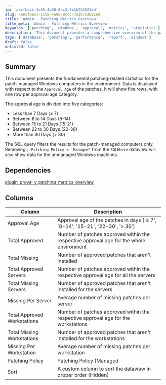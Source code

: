 ```yaml
---
id: 'aecfbacc-1c55-4a98-8cc3-7a1b753621ed'
slug: /aecfbacc-1c55-4a98-8cc3-7a1b753621ed
title: 'Admin - Patching Metrics Overview'
title_meta: 'Admin - Patching Metrics Overview'
keywords: ['patching', 'windows', 'approval', 'metrics', 'statistics']
description: 'This document provides a comprehensive overview of the patching-related statistics for patch-managed Windows computers, categorized by approval age. It includes details on approved and missing patches across different age groups, as well as breakdowns for servers and workstations.'
tags: ['database', 'patching', 'performance', 'report', 'windows']
draft: false
unlisted: false
---
```


## Summary

This document presents the fundamental patching-related statistics for the patch-managed Windows computers in the environment. Data is displayed with respect to the `Approval Age` of the patches. It will show five rows, with one row per approval age category.

The approval age is divided into five categories:

- Less than 7 Days (≤ 7)
- Between 8 to 14 Days (8-14)
- Between 15 to 21 Days (15-21)
- Between 22 to 30 Days (22-30)
- More than 30 Days (> 30)

The SQL query filters the results for the patch-managed computers only. Removing `j.Patching Policy = 'Managed'` from the `SQLWhere` dataview will also show data for the unmanaged Windows machines.

## Dependencies

[plugin_proval_v_patching_metrics_overview](/docs/2a7060e4-0b45-4246-a9ea-f39818cc93e8)

## Columns

| Column                     | Description                                                                                                          |
|---------------------------|----------------------------------------------------------------------------------------------------------------------|
| Approval Age              | Approval age of the patches in days ('≤ 7', '8-14', '15-21', '22-30', '> 30')                                    |
| Total Approved            | Number of patches approved within the respective approval age for the whole environment                             |
| Total Missing             | Number of approved patches that aren't installed                                                                     |
| Total Approved Servers     | Number of patches approved within the respective approval age for all the servers                                   |
| Total Missing Servers      | Number of approved patches that aren't installed for the servers                                                    |
| Missing Per Server        | Average number of missing patches per server                                                                         |
| Total Approved Workstations | Number of patches approved within the respective approval age for the workstations                                  |
| Total Missing Workstations  | Number of approved patches that aren't installed for the workstations                                               |
| Missing Per Workstation    | Average number of missing patches per workstation                                                                   |
| Patching Policy           | Patching Policy (Managed | Unmanaged). By default, the dataview will display the data for the patch-managed computers only |
| Sort                      | A custom column to sort the dataview in proper order (Hidden)                                                      |

